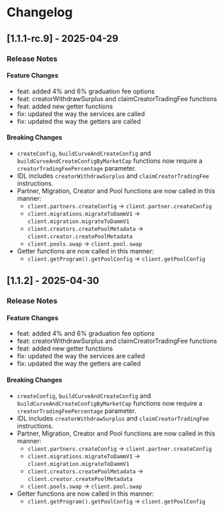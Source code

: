 # Changelog

## [1.1.1-rc.9] - 2025-04-29

### Release Notes

#### Feature Changes

- feat: added 4% and 6% graduation fee options
- feat: creatorWithdrawSurplus and claimCreatorTradingFee functions
- feat: added new getter functions
- fix: updated the way the services are called
- fix: updated the way the getters are called

#### Breaking Changes

- `createConfig`, `buildCurveAndCreateConfig` and `buildCurveAndCreateConfigByMarketCap` functions now require a `creatorTradingFeePercentage` parameter.
- IDL includes `creatorWithdrawSurplus` and `claimCreatorTradingFee` instructions.
- Partner, Migration, Creator and Pool functions are now called in this manner:
    - `client.partners.createConfig` -> `client.partner.createConfig`
    - `client.migrations.migrateToDammV1` -> `client.migration.migrateToDammV1`
    - `client.creators.createPoolMetadata` -> `client.creator.createPoolMetadata`
    - `client.pools.swap` -> `client.pool.swap`
- Getter functions are now called in this manner:
    - `client.getProgram().getPoolConfig` -> `client.getPoolConfig`

## [1.1.2] - 2025-04-30

### Release Notes

#### Feature Changes

- feat: added 4% and 6% graduation fee options
- feat: creatorWithdrawSurplus and claimCreatorTradingFee functions
- feat: added new getter functions
- fix: updated the way the services are called
- fix: updated the way the getters are called

#### Breaking Changes

- `createConfig`, `buildCurveAndCreateConfig` and `buildCurveAndCreateConfigByMarketCap` functions now require a `creatorTradingFeePercentage` parameter.
- IDL includes `creatorWithdrawSurplus` and `claimCreatorTradingFee` instructions.
- Partner, Migration, Creator and Pool functions are now called in this manner:
    - `client.partners.createConfig` -> `client.partner.createConfig`
    - `client.migrations.migrateToDammV1` -> `client.migration.migrateToDammV1`
    - `client.creators.createPoolMetadata` -> `client.creator.createPoolMetadata`
    - `client.pools.swap` -> `client.pool.swap`
- Getter functions are now called in this manner:
    - `client.getProgram().getPoolConfig` -> `client.getPoolConfig`